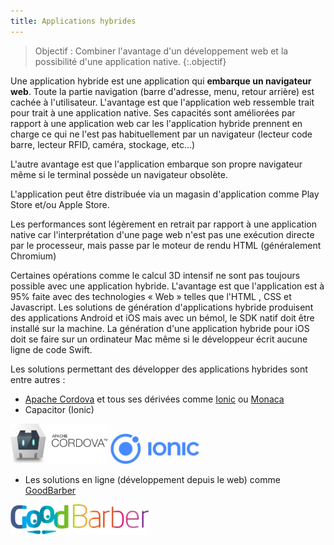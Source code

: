 ```yaml
---
title: Applications hybrides
---
```


> Objectif : Combiner l'avantage d'un développement web et la possibilité d'une application native.
{:.objectif}

Une application hybride est une application qui **embarque un navigateur web**. Toute la partie navigation (barre d'adresse, menu, retour arrière) est cachée à l'utilisateur. L'avantage est que l'application web ressemble trait pour trait à une application native. Ses capacités sont améliorées par rapport à une application web car les l'application hybride prennent en charge ce qui ne l'est pas habituellement par un navigateur (lecteur code barre, lecteur RFID, caméra, stockage, etc…)

L'autre avantage est que l'application embarque son propre navigateur même si le terminal possède un navigateur obsolète.

L'application peut être distribuée via un magasin d'application comme Play Store et/ou Apple Store.

Les performances sont légèrement en retrait par rapport à une application native car l'interprétation d'une page web n'est pas une exécution directe par le processeur, mais passe par le moteur de rendu HTML (généralement Chromium)

Certaines opérations comme le calcul 3D intensif ne sont pas toujours possible avec une application hybride. L'avantage est que l'application est à 95% faite avec  des technologies « Web » telles que l'HTML , CSS et Javascript. Les solutions de génération d'applications hybride produisent des applications Android et iOS mais avec un bémol, le SDK natif doit être installé sur la machine. La génération d'une application hybride pour iOS doit se faire sur un ordinateur Mac même si le développeur écrit aucune ligne de code Swift.

Les solutions permettant des développer des applications hybrides sont entre autres :

- [Apache Cordova](https://cordova.apache.org/) et tous ses dérivées comme [Ionic](https://ionicframework.com/) ou [Monaca](https://monaca.io/)
- Capacitor (Ionic)

<img src="cordova.png" height="64"> <img src="ionic.png" height="48">

- Les solutions en ligne (développement depuis le web) comme [GoodBarber](https://fr.goodbarber.com/)

<img src="goodbarber.png" height="48">
